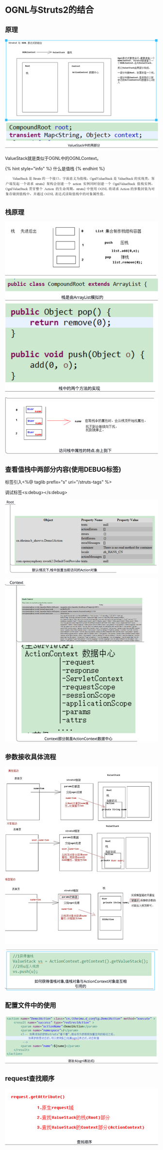 # OGNL与Struts2的结合

## 原理

![](../../../.gitbook/assets/image%20%2821%29.png)

ValueStack就是类似于OGNL中的OGNLContext。

{% hint style="info" %}
什么是值栈
{% endhint %}

![](../../../.gitbook/assets/image%20%28189%29.png)



## 栈原理

![](../../../.gitbook/assets/image%20%281%29.png)

![](../../../.gitbook/assets/image%20%2849%29.png)

## 查看值栈中两部分内容\(使用DEBUG标签\)

标签引入&lt;%@ taglib prefix="s" uri="/struts-tags" %&gt;

调试标签&lt;s:debug&gt;&lt;/s:debug&gt;

![](../../../.gitbook/assets/image%20%2889%29.png)

![](../../../.gitbook/assets/image%20%28119%29.png)

## 参数接收具体流程

![](../../../.gitbook/assets/image%20%2810%29.png)

![](../../../.gitbook/assets/image%20%2876%29.png)

## 配置文件中的使用

![](../../../.gitbook/assets/image%20%2818%29.png)

## request查找顺序

![](../../../.gitbook/assets/image%20%2863%29.png)

